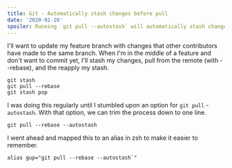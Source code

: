 ```yaml
---
title: Git - Automatically stash changes before pull
date: '2020-01-26'
spoiler: Running `git pull --autostash` will automatically stash changes before pulling from a remote.
---
```


I'll want to update my feature branch with changes that other contributors have made to the same branch. When I'm in the middle of a feature and don't want to commit yet, I'll stash my changes, pull from the remote (with --rebase), and the reapply my stash.

```shell
git stash
git pull --rebase
git stash pop
```

I was doing this regularly until I stumbled upon an option for `git pull` - `autostash`. With that option, we can trim the process down to one line.

```shell
git pull --rebase --autostash
```

I went ahead and mapped this to an alias in zsh to make it easier to remember.

```shell
alias gup="git pull --rebase --autostash`"
```
